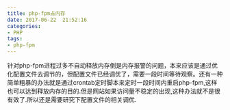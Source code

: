 ```yaml
---
title: php-fpm占内存
date: 2017-06-22  21:52:16
categories:
- PHP
tags:
- php-fpm
---
```


<!-- more -->

针对php-fpm进程过多不自动释放内存倒是内存报警的问题，本来应该是通过优化配置文件去调节的，但配置文件已经调优了，需要一段时间等待观察。还有一种简单粗暴的办法就是通过crontab定时脚本来定时一段时间内重启php-fpm,这样也可以达到释放内存的目的.但是网站如果访问量不稳定的出现,这种办法就不是很有效了.所以还是需要研究下配置文件的相关调优.